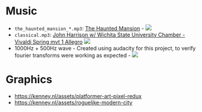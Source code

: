 # Music

* `the_haunted_mansion_*.mp3`: [The Haunted Mansion](https://freemusicarchive.org/search/?quicksearch=the+haunted+mansion) - [<img src="https://licensebuttons.net/l/by-sa/3.0/80x15.png" />](http://creativecommons.org/licenses/by-sa/3.0/)
* `classical.mp3`: [John Harrison w/ Wichita State University Chamber - Vivaldi Spring mvt 1 Allegro](https://freemusicarchive.org/music/John_Harrison_with_the_Wichita_State_University_Chamber_Players/The_Four_Seasons_Vivaldi/01_-_Vivaldi_Spring_mvt_1_Allegro_-_John_Harrison_violin) [<img src="https://licensebuttons.net/l/by-sa/3.0/80x15.png" />](http://creativecommons.org/licenses/by-sa/3.0/)
* 1000Hz + 500Hz wave - Created using audacity for this project, to verify fourier transforms were working as expected - [<img src="https://licensebuttons.net/l/by-sa/3.0/80x15.png" />](http://creativecommons.org/licenses/by-sa/3.0/)

# Graphics

* https://kenney.nl/assets/platformer-art-pixel-redux
* https://kenney.nl/assets/roguelike-modern-city